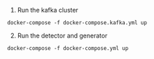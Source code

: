 1. Run the kafka cluster

```
docker-compose -f docker-compose.kafka.yml up
```

2. Run the detector and generator

```
docker-compose -f docker-compose.yml up
```
